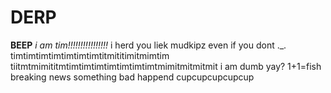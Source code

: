 # DERP
**BEEP**
*i am tim!!!!!!!!!!!!!!!!*
i herd you liek mudkipz
even if you dont
._.
timtimtimtimtimtimtimtitmititimitmimtim
tiitmtmimititmtimtimtimtimtimtimtimtmimitmitmitmit
i am dumb yay? 1+1=fish
breaking news something bad happend
cupcupcupcupcup
